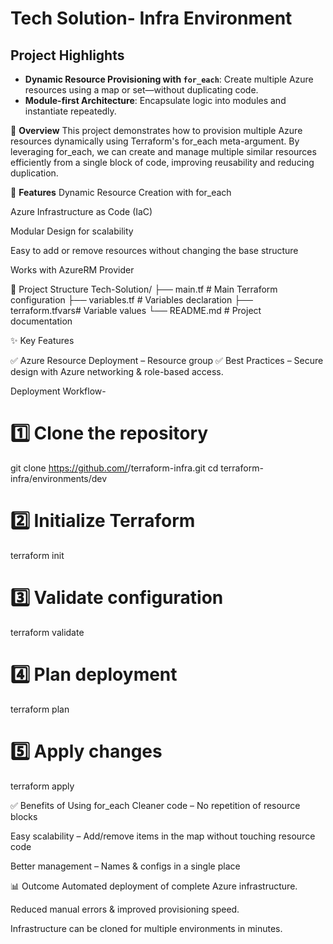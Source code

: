 # Tech Solution- Infra Environment 

##  Project Highlights
- **Dynamic Resource Provisioning with `for_each`**: Create multiple Azure resources using a map or set—without duplicating code.
- **Module-first Architecture**: Encapsulate logic into modules and instantiate repeatedly.

📌 **Overview**
This project demonstrates how to provision multiple Azure resources dynamically using Terraform's for_each meta-argument.
By leveraging for_each, we can create and manage multiple similar resources efficiently from a single block of code, improving reusability and reducing duplication.

🚀 **Features**
Dynamic Resource Creation with for_each

Azure Infrastructure as Code (IaC)

Modular Design for scalability

Easy to add or remove resources without changing the base structure

Works with AzureRM Provider

📂 Project Structure
Tech-Solution/
├── main.tf         # Main Terraform configuration
├── variables.tf    # Variables declaration
├── terraform.tfvars# Variable values
└── README.md       # Project documentation

✨ Key Features

✅ Azure Resource Deployment – Resource group
✅ Best Practices – Secure design with Azure networking & role-based access.


 Deployment Workflow-
# 1️⃣ Clone the repository
git clone https://github.com/<your-username>/terraform-infra.git
cd terraform-infra/environments/dev

# 2️⃣ Initialize Terraform
terraform init

# 3️⃣ Validate configuration
terraform validate

# 4️⃣ Plan deployment
terraform plan 

# 5️⃣ Apply changes
terraform apply

✅ Benefits of Using for_each
Cleaner code – No repetition of resource blocks

Easy scalability – Add/remove items in the map without touching resource code

Better management – Names & configs in a single place

📊 Outcome
Automated deployment of complete Azure infrastructure.

Reduced manual errors & improved provisioning speed.

Infrastructure can be cloned for multiple environments in minutes.
